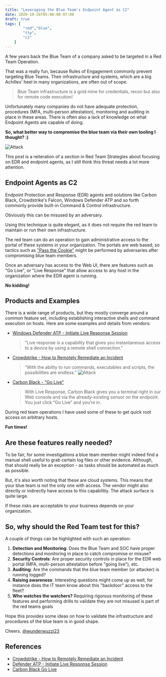 ```yaml
---
title: "Leveraging the Blue Team's Endpoint Agent as C2"
date: 2020-10-26T05:00:00-07:00
draft: true
tags: [
        "red","blue",
        "ttp",
        "c2"
    ]
---
```


A few years back the Blue Team of a company asked to be targeted in a Red Team Operation. 

That was a really fun, because Rules of Engagement commonly prevent targeting Blue Teams. Their infrastructure and systems, which are a big Achilles' heel in many organizations, are often out of scope.

> Blue Team infrastructure is a gold mine for credentials, recon but also for remote code execution!

Unfortunately many companies do not have adequate protection, procedures (MFA, multi-person attestation), monitoring and auditing in place in these areas. There is often also a lack of knowledge on what Endpoint Agents are capable of doing. 

**So, what better way to compromise the blue team via their own tooling I thought? :)**

![Attack](/blog/images/2020/binary.jpg)

This post is a reiteration of a section in Red Team Strategies about focusing on EDR and endpoint agents, as I still think this threat needs a lot more attention.

## Endpoint Agents as C2

Endpoint Protection and Response (EDR) agents and solutions like Carbon Black, Crowdstrike's Falcon, Windows Defender ATP and so forth commonly provide built-in Command & Control infrastructure. 

Obviously this can be misused by an adversary. 

Using this technique is quite elegant, as it does not require the red team to maintain or run their own infrastructure. 

The red team can do an operation to gain administrative access to the portal of these systems in your organization. The portals are web based, so tactics such as ["Pass the Cookie"](https://attack.mitre.org/techniques/T1550/004/) might be performed by adversaries after compromising blue team members. 

Once an adversary has access to the Web UI, there are features such as "Go Live", or "Live Response" that allow access to any host in the organization where the EDR agent is running.

**No kidding!**


## Products and Examples

There is a wide range of products, but they mostly converge around a common feature set, including establishing interactive shells and command execution on hosts. Here are some examples and details from vendors:

* [Windows Defender ATP - Initiate Live Response Session](https://docs.microsoft.com/en-us/windows/security/threat-protection/microsoft-defender-atp/respond-machine-alerts#initiate-live-response-session)

    > "Live response is a capability that gives you instantaneous access to a device by using a remote shell connection." 

* [Crowdstrike - How to Remotely Remediate an Incident](https://www.crowdstrike.com/blog/tech-center/remote-remediation-real-time-response/)

    > "With the ability to run commands, executables and scripts, the possibilities are endless."
    > ![Attack](/blog/images/2020/RTR-gif.gif)

* [Carbon Black - "Go Live"](https://www.carbonblack.com/blog/screenshot-demo-carbon-black-live-response-in-action/) 
    > With Live Response, Carbon Black gives you a terminal right in our Web console and via the already-existing sensor on the endpoint. You just click “Go Live” and you’re in.

During red team operations I have used some of these to get quick root access on arbitrary hosts.

**Fun times!**

## Are these features really needed?

To be fair, for some investigations a blue team member might indeed find a manual shell useful to grab certain log files or other evidence. Although, that should really be an exception - as tasks should be automated as much as possible. 

But, it's also worth noting that these are cloud systems. This means that your blue team is not the only one with access. The vendor might also directly or indirectly have access to this capabilitiy. The attack surface is quite large.

If these risks are acceptable to your business depends on your organization.

## So, why should the Red Team test for this?

A couple of things can be highlighted with such an operation:

1. **Detection and Monitoring**: Does the Blue Team and SOC have proper detections and monitoring in place to catch compromise or misuse? 
2. **Security Controls**: Are proper security controls in place for the EDR web portal (MFA, multi-person attestation before "going live"), etc.
3. **Auditing**: Are the commands that the blue team member (or attacker) is running logged?
4. **Raising awareness**: Interesting questions might come up as well, for instance does the IT team know about this "backdoor" access to the fleet?
5. **Who watches the watchers?** Requiring rigorous monitoring of these features and performing drills to validate they are not misused is part of the red teams goals


Hope this provides some ideas on how to validate the infrastructure and procedures of the blue team is in good shape.

Cheers.
[@wunderwuzzi23](https://twitter.com/wunderwuzzi23)


## References

* [Crowdstrike - How to Remotely Remediate an Incident](https://www.crowdstrike.com/blog/tech-center/remote-remediation-real-time-response/)
* [Defender ATP - Initiate Live Response Session](https://docs.microsoft.com/en-us/windows/security/threat-protection/microsoft-defender-atp/respond-machine-alerts#initiate-live-response-session)
* [Carbon Black Go Live](https://www.carbonblack.com/blog/screenshot-demo-carbon-black-live-response-in-action/)
